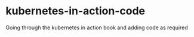 # kubernetes-in-action-code
Going through the kubernetes in action book and adding code as required
